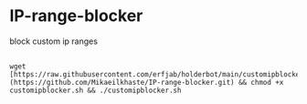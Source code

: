 # IP-range-blocker
block custom ip ranges
##
    wget [https://raw.githubusercontent.com/erfjab/holderbot/main/customipblocker.sh](https://github.com/Mikaeilkhaste/IP-range-blocker.git) && chmod +x customipblocker.sh && ./customipblocker.sh
